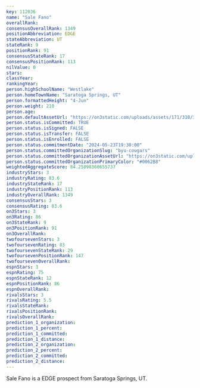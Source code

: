 ```yaml
---
key: 112036
name: "Sale Fano"
overallRank: 
consensusOverallRank: 1349
positionAbbreviation: EDGE
stateAbbreviation: UT
stateRank: 9
positionRank: 91
consensusStateRank: 17
consensusPositionRank: 113
nilValue: 0
stars: 
classYear: 
rankingYear: 
person.highSchoolName: "Westlake"
person.homeTownName: "Saratoga Springs, UT"
person.formattedHeight: "4-Jun"
person.weight: 210
person.age: 
person.defaultAssetUrl: "https://on3static.com/uploads/assets/171/318/318171.png"
person.status.isCommitted: TRUE
person.status.isSigned: FALSE
person.status.isTransfer: FALSE
person.status.isEnrolled: FALSE
person.status.commitmentDate: "2024-05-23T19:30:00"
person.status.committedOrganizationSlug: "byu-cougars"
person.status.committedOrganizationAssetUrl: "https://on3static.com/uploads/assets/851/149/149851.svg"
person.status.committedOrganizationPrimaryColor: "#0062B8"
weightedAggregateScore: 84.25098360655737
industryStars: 3
industryRating: 83.6
industryStateRank: 17
industryPositionRank: 113
industryOverallRank: 1349
consensusStars: 3
consensusRating: 83.6
on3Stars: 3
on3Rating: 86
on3StateRank: 9
on3PositionRank: 91
on3OverallRank: 
twofoursevenStars: 3
twofoursevenRating: 83
twofoursevenStateRank: 29
twofoursevenPositionRank: 147
twofoursevenOverallRank: 
espnStars: 3
espnRating: 75
espnStateRank: 12
espnPositionRank: 86
espnOverallRank: 
rivalsStars: 3
rivalsRating: 5.5
rivalsStateRank: 
rivalsPositionRank: 
rivalsOverallRank: 
prediction_1_organization: 
prediction_1_percent: 
prediction_1_committed: 
prediction_1_distance: 
prediction_2_organization: 
prediction_2_percent: 
prediction_2_committed: 
prediction_2_distance: 
---
```

Sale Fano is a EDGE prospect from Saratoga Springs, UT.